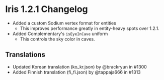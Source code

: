# Iris 1.2.1 Changelog

- Added a custom Sodium vertex format for entities
    - This improves performance greatly in entity-heavy spots over 1.2.1.
- Added Complementary's `isEyeInCave` uniform
    - This controls the sky color in caves.

## Translations

- Updated Korean translation (ko_kr.json) by @brackryun in #1300
- Added Finnish translation (fi_fi.json) by @tappaja666 in #1313
